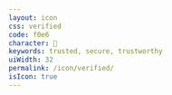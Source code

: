 ```yaml
---
layout: icon
css: verified
code: f0e6
character: 
keywords: trusted, secure, trustworthy
uiWidth: 32
permalink: /icon/verified/
isIcon: true
---
```

